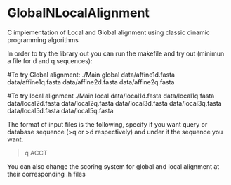 # GlobalNLocalAlignment
C implementation of Local and Global alignment using classic dinamic programming algorithms


In order to try the library out you can run the makefile and try out (minimun a file for d and q sequences): 
  
  #To try Global alignment:
  ./Main global data/affine1d.fasta data/affine1q.fasta data/affine2d.fasta data/affine2q.fasta
  
  #To try local alignment
  ./Main local data/local1d.fasta data/local1q.fasta data/local2d.fasta data/local2q.fasta data/local3d.fasta data/local3q.fasta        data/local5d.fasta data/local5q.fasta
 
The format of input files is the following, specify if you want query or database sequence (>q or >d respectively) and under it the sequence you want.
  >q 
  ACCT
  
You can also change the scoring system for global and local alignment at their corresponding .h files
  
  
 

  
 
  
